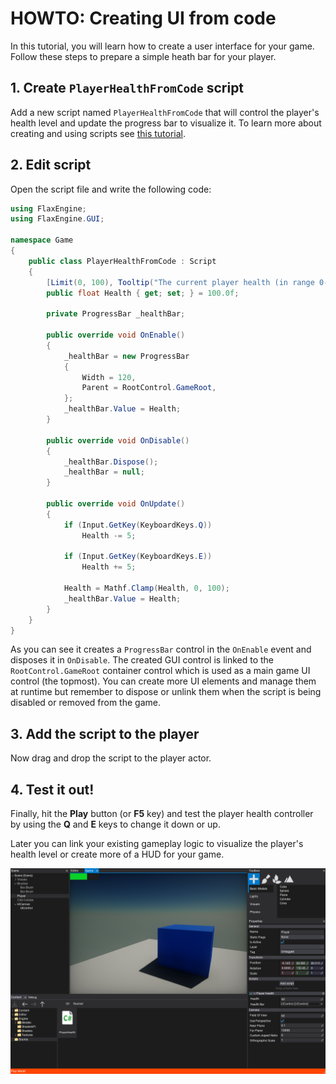 # HOWTO: Creating UI from code

In this tutorial, you will learn how to create a user interface for your game. Follow these steps to prepare a simple heath bar for your player.

## 1. Create `PlayerHealthFromCode` script

Add a new script named `PlayerHealthFromCode` that will control the player's health level and update the progress bar to visualize it. To learn more about creating and using scripts see [this tutorial](../../scripting/new-script.md).

## 2. Edit script

Open the script file and write the following code:

```cs
using FlaxEngine;
using FlaxEngine.GUI;

namespace Game
{
	public class PlayerHealthFromCode : Script
	{
		[Limit(0, 100), Tooltip("The current player health (in range 0-100)")]
		public float Health { get; set; } = 100.0f;

		private ProgressBar _healthBar;

		public override void OnEnable()
		{
			_healthBar = new ProgressBar
			{
				Width = 120,
				Parent = RootControl.GameRoot,
			};
			_healthBar.Value = Health;
		}

		public override void OnDisable()
		{
			_healthBar.Dispose();
			_healthBar = null;
		}

		public override void OnUpdate()
		{
			if (Input.GetKey(KeyboardKeys.Q))
				Health -= 5;

			if (Input.GetKey(KeyboardKeys.E))
				Health += 5;

			Health = Mathf.Clamp(Health, 0, 100);
			_healthBar.Value = Health;
		}
	}
}
```

As you can see it creates a `ProgressBar` control in the `OnEnable` event and disposes it in `OnDisable`. The created GUI control is linked to the `RootControl.GameRoot` container control which is used as a main game UI control (the topmost).
You can create more UI elements and manage them at runtime but remember to dispose or unlink them when the script is being disabled or removed from the game.

## 3. Add the script to the player

Now drag and drop the script to the player actor.

## 4. Test it out!

Finally, hit the **Play** button (or **F5** key) and test the player health controller by using the **Q** and **E** keys to change it down or up.

Later you can link your existing gameplay logic to visualize the player's health level or create more of a HUD for your game.

![Test Health Bar](media/test-progress-bar.png)


